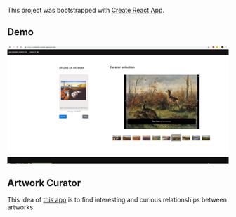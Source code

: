 This project was bootstrapped with [Create React App](https://github.com/facebook/create-react-app).

## Demo

![Demo](https://github.com/ignaciogatti/artwork-curator-frontend/blob/master/artwork-curator-front.png)

## Artwork Curator

This idea of [this app](https://artwork-curator.appspot.com/) is to find interesting and curious relationships between artworks
